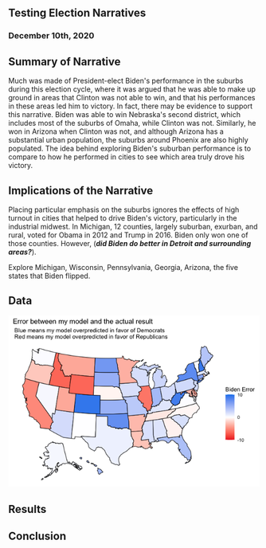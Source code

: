 ## Testing Election Narratives
### December 10th, 2020


## Summary of Narrative
Much was made of President-elect Biden's performance in the suburbs during this election cycle, where it was argued that he was able to make up ground in areas that Clinton was not able to win, and that his performances in these areas led him to victory. In fact, there may be evidence to support this narrative. Biden was able to win Nebraska's second district, which includes most of the suburbs of Omaha, while Clinton was not. Similarly, he won in Arizona when Clinton was not, and although Arizona has a substantial urban population, the suburbs around Phoenix are also highly populated. The idea behind exploring Biden's suburban performance is to compare to how he performed in cities to see which area truly drove his victory. 

## Implications of the Narrative
Placing particular emphasis on the suburbs ignores the effects of high turnout in cities that helped to drive Biden's victory, particularly in the industrial midwest. In Michigan, 12 counties, largely suburban, exurban, and rural, voted for Obama in 2012 and Trump in 2016. Biden only won one of those counties. However, (***did Biden do better in Detroit and surrounding areas?***). 

Explore Michigan, Wisconsin, Pennsylvania, Georgia, Arizona, the five states that Biden flipped. 

## Data


![](https://github.com/eric-white2021/gov1347blog/blob/gh-pages/model_error_all.png?raw=true)


## Results


## Conclusion
